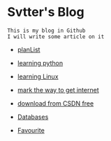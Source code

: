 Svtter's Blog
======

    This is my blog in Github
    I will write some article on it

- [planList](planList/)

- [learning python](Python/)

- [learning Linux](Linux/)

- [mark the way to get internet](http://blog.segmentfault.com/wapeyang/1190000000489420)

- [download from CSDN free](http://www.juming.com/csdn/)

- [Databases](Databases/)

- [Favourite](favourite.md)
